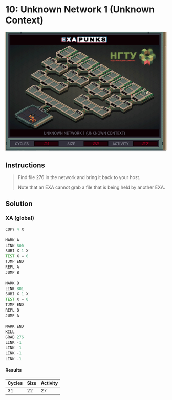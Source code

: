 # 10: Unknown Network 1 (Unknown Context)

<div align="center"><img src="EXAPUNKS - UNKNOWN NETWORK 1 (31, 22, 27, 2022-12-05-19-21-17).gif" /></div>

## Instructions
> Find file 276 in the network and bring it back to your host.
> 
> Note that an EXA cannot grab a file that is being held by another EXA.

## Solution

### XA (global)
```asm
COPY 4 X

MARK A
LINK 800
SUBI X 1 X
TEST X = 0
TJMP END
REPL A
JUMP B

MARK B
LINK 801
SUBI X 1 X
TEST X = 0
TJMP END
REPL B
JUMP A

MARK END
KILL
GRAB 276
LINK -1
LINK -1
LINK -1
LINK -1
```

#### Results
| Cycles | Size | Activity |
|--------|------|----------|
| 31     | 22   | 27       |
